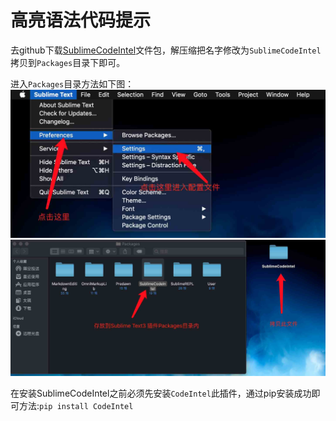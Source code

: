 # 高亮语法代码提示
去github下载[SublimeCodeIntel](https://github.com/SublimeCodeIntel/SublimeCodeIntel)文件包，解压缩把名字修改为`SublimeCodeIntel`拷贝到`Packages`目录下即可。

进入`Packages`目录方法如下图：
![Screenshot](img/SublimeText_AutoSave.jpg)
![Screenshot](img/SublimeCodeIntel.jpg)

在安装SublimeCodeIntel之前必须先安装`CodeIntel`此插件，通过pip安装成功即可方法:`pip install CodeIntel`
